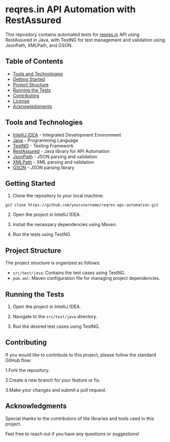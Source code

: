 
# reqres.in API Automation with RestAssured

This repository contains automated tests for [reqres.in](https://reqres.in/) API using RestAssured in Java, with TestNG for test management and validation using JsonPath, XMLPath, and GSON.

## Table of Contents

- [Tools and Technologies](#tools-and-technologies)
- [Getting Started](#getting-started)
- [Project Structure](#project-structure)
- [Running the Tests](#running-the-tests)
- [Contributing](#contributing)
- [License](#license)
- [Acknowledgments](#acknowledgments)

## Tools and Technologies

- [IntelliJ IDEA](https://www.jetbrains.com/idea/) - Integrated Development Environment
- [Java](https://www.java.com/) - Programming Language
- [TestNG](https://testng.org/) - Testing Framework
- [RestAssured](https://rest-assured.io/) - Java library for API Automation
- [JsonPath](https://github.com/json-path/JsonPath) - JSON parsing and validation
- [XMLPath](https://github.com/xmlunit/xmlunit) - XML parsing and validation
- [GSON](https://github.com/google/gson) - JSON parsing library

## Getting Started

1. Clone the repository to your local machine:

```
git clone https://github.com/yourusername/reqres-api-automation.git 
```
2. Open the project in IntelliJ IDEA.

3. Install the necessary dependencies using Maven.

4. Run the tests using TestNG.

## Project Structure

The project structure is organized as follows:

- `src/test/java`: Contains the test cases using TestNG.
- `pom.xml`: Maven configuration file for managing project dependencies.

## Running the Tests

1. Open the project in IntelliJ IDEA.

2. Navigate to the `src/test/java` directory.

3. Run the desired test cases using TestNG.

## Contributing
If you would like to contribute to this project, please follow the standard GitHub flow:

1.Fork the repository.

2.Create a new branch for your feature or fix.

3.Make your changes and submit a pull request.

## Acknowledgments

Special thanks to the contributors of the libraries and tools used in this project.

Feel free to reach out if you have any questions or suggestions!
